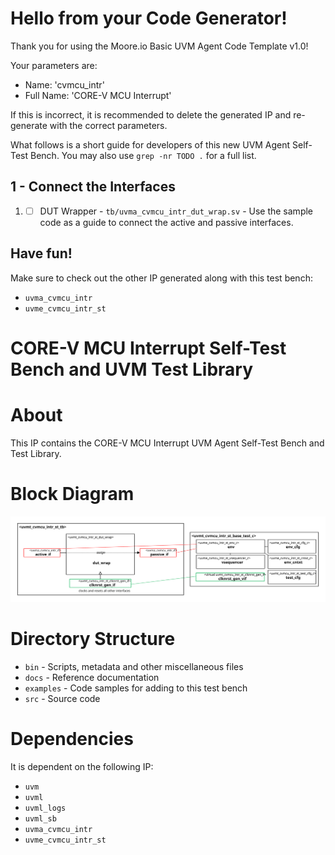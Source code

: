 # Hello from your Code Generator!
Thank you for using the Moore.io Basic UVM Agent Code Template v1.0!

Your parameters are:
* Name: 'cvmcu_intr'
* Full Name: 'CORE-V MCU Interrupt'

If this is incorrect, it is recommended to delete the generated IP and re-generate with the correct parameters.

What follows is a short guide for developers of this new UVM Agent Self-Test Bench.  You may also use `grep -nr TODO .` for a full list.

## 1 - Connect the Interfaces
 1. - [ ] DUT Wrapper - `tb/uvma_cvmcu_intr_dut_wrap.sv` - Use the sample code as a guide to connect the active and passive interfaces.

## Have fun!
Make sure to check out the other IP generated along with this test bench:
* `uvma_cvmcu_intr`
* `uvme_cvmcu_intr_st`




# CORE-V MCU Interrupt Self-Test Bench and UVM Test Library


# About
This IP contains the CORE-V MCU Interrupt UVM Agent Self-Test Bench and Test Library.


# Block Diagram
![alt text](./docs/tb_block_diagram.svg "CORE-V MCU Interrupt Self-Test Bench Block Diagram")

# Directory Structure
* `bin` - Scripts, metadata and other miscellaneous files
* `docs` - Reference documentation
* `examples` - Code samples for adding to this test bench
* `src` - Source code


# Dependencies
It is dependent on the following IP:

* `uvm`
* `uvml`
* `uvml_logs`
* `uvml_sb`
* `uvma_cvmcu_intr`
* `uvme_cvmcu_intr_st`
